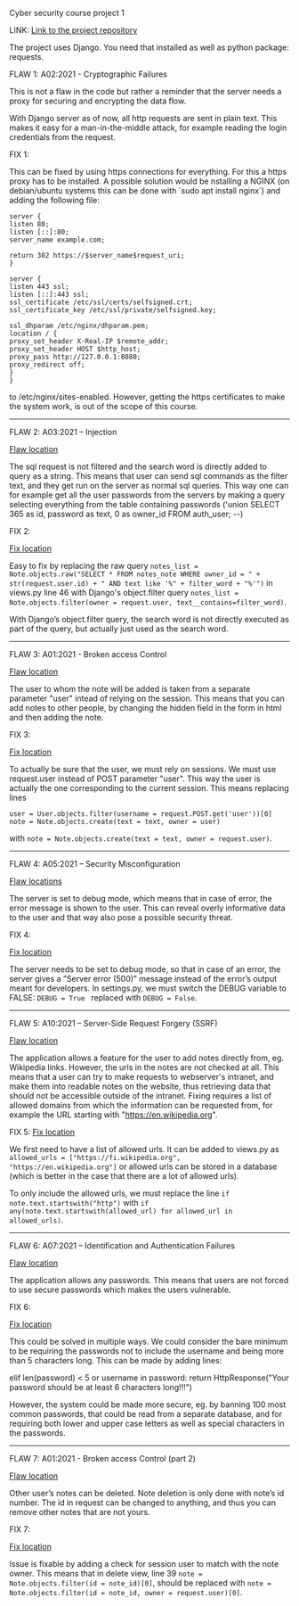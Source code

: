 Cyber security course project 1

LINK: [Link to the project repository](https://github.com/pupunu/tietoturvaprojekti)

The project uses Django. You need that installed as well as python package: requests.

FLAW 1:
A02:2021 - Cryptographic Failures

This is not a flaw in the code but rather a reminder that the server needs a proxy for securing and encrypting the data flow. 

With Django server as of now, all http requests are sent in plain text. This makes it easy for a man-in-the-middle attack, for example reading the login credentials from the request.

FIX 1:

This can be fixed by using https connections for everything. For this a https proxy has to be installed. A possible solution would be nstalling a NGINX (on debian/ubuntu systems this can be done with ´sudo apt install nginx´) and adding the following file:

```Python3
server {
listen 80;
listen [::]:80;
server_name example.com;

return 302 https://$server_name$request_uri;
}

server {
listen 443 ssl;
listen [::]:443 ssl;
ssl_certificate /etc/ssl/certs/selfsigned.crt;
ssl_certificate_key /etc/ssl/private/selfsigned.key;

ssl_dhparam /etc/nginx/dhparam.pem;
location / {
proxy_set_header X-Real-IP $remote_addr;
proxy_set_header HOST $http_host;
proxy_pass http://127.0.0.1:8080;
proxy_redirect off;
}
}
```

to /etc/nginx/sites-enabled. However, getting the https certificates to make the system work, is out of the scope of this course.

---

FLAW 2:
A03:2021 – Injection 

[Flaw location](https://github.com/pupunu/tietoturvaprojekti/blob/413495e1bb3466d4906a157ee4054e5475ff4e1a/notes/views.py#L46)

The sql request is not filtered and the search word is directly added to query as a string. This means that user can send sql commands as the filter text, and they get run on the server as normal sql queries. This way one can for example get all the user passwords from the servers by making a query selecting everything from the table containing passwords ('union SELECT 365 as id, password as text, 0 as owner_id FROM auth_user; --)

FIX 2:

[Fix location]()

Easy to fix by replacing the raw query `notes_list = Note.objects.raw("SELECT * FROM notes_note WHERE owner_id = " + str(request.user.id) + " AND text like '%" + filter_word + "%'")` in views.py line 46 with Django's object.filter query `notes_list = Note.objects.filter(owner = request.user, text__contains=filter_word)`.

With Django’s object.filter query, the search word is not directly executed as part of the query, but actually just used as the search word.

---
FLAW 3:
A01:2021 - Broken access Control

[Flaw location](https://github.com/pupunu/tietoturvaprojekti/blob/413495e1bb3466d4906a157ee4054e5475ff4e1a/notes/views.py#L31-L32)

The user to whom the note will be added is taken from a separate parameter "user" intead of relying on the session. This means that you can add notes to other people, by changing the hidden field in the form in html and then adding the note.


FIX 3:

[Fix location]()

To actually be sure that the user, we must rely on sessions. We must use request.user instead of POST parameter "user". This way the user is actually the one corresponding to the current session. This means replacing lines

```Python3
user = User.objects.filter(username = request.POST.get('user'))[0]
note = Note.objects.create(text = text, owner = user)
```

with `note = Note.objects.create(text = text, owner = request.user)`.

---
FLAW 4:
A05:2021 – Security Misconfiguration 

[Flaw locations]()

The server is set to debug mode, which means that in case of error, the error message is shown to the user. This can reveal overly informative data to the user and that way also pose a possible security threat.

FIX 4:

[Fix location]()

The server needs to be set to debug mode, so that in case of an error, the server gives a ”Server error (500)” message instead of the error’s output meant for developers. In settings.py, we must switch the DEBUG variable to FALSE: `DEBUG = True
` replaced with `DEBUG = False`.

---

FLAW 5:
A10:2021 – Server-Side Request Forgery (SSRF)

[Flaw location](https://github.com/pupunu/tietoturvaprojekti/blob/413495e1bb3466d4906a157ee4054e5475ff4e1a/notes/views.py#L21)

The application allows a feature for the user to add notes directly from, eg. Wikipedia links. However, the urls in the notes are not checked at all. This means that a user can try to make requests to webserver's intranet, and make them into readable notes on the website, thus retrieving data that should not be accessible outside of the intranet.
Fixing requires a list of allowed domains from which the information can be requested from, for example the URL starting with "https://en.wikipedia.org".

FIX 5:
[Fix location]()

We first need to have a list of allowed urls. It can be added to views.py as `allowed_urls = ["https://fi.wikipedia.org", "https://en.wikipedia.org"]` or allowed urls can be stored in a database (which is better in the case that there are a lot of allowed urls).

To only include the allowed urls, we must replace the line `if note.text.startswith("http")` with `if any(note.text.startswith(allowed_url) for allowed_url in allowed_urls)`.

---

FLAW 6:
A07:2021 – Identification and Authentication Failures

[Flaw location](https://github.com/pupunu/tietoturvaprojekti/blob/413495e1bb3466d4906a157ee4054e5475ff4e1a/notes/views.py#L51-L65)

The application allows any passwords. This means that users are not forced to use secure passwords which makes the users vulnerable.

FIX 6:

[Fix location]()

This could be solved in multiple ways. We could consider the bare minimum to be requiring the passwords not to include the username and being more than 5 characters long. This can be made by adding lines:

elif len(password) < 5 or username in password:
	return HttpResponse("Your password should be at least 6 characters long!!!")

However, the system could be made more secure, eg. by banning 100 most common passwords, that could be read from a separate database, and for requiring both lower and upper case letters as well as special characters in the passwords.

---

FLAW 7:
A01:2021 - Broken access Control (part 2)

[Flaw location]()

Other user’s notes can be deleted. Note deletion is only done with note’s id number. The id in request can be changed to anything, and thus you can remove other notes that are not yours.

FIX 7:

[Fix location]()

Issue is fixable by adding a check for session user to match with the note owner. This means that in delete view, line 39 `note = Note.objects.filter(id = note_id)[0]`, should be replaced with `note = Note.objects.filter(id = note_id, owner = request.user)[0]`.